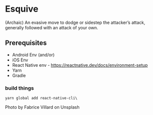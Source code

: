 # Esquive

(Archaic) An evasive move to dodge or sidestep the attacker’s attack, generally followed with an attack of your own.

## Prerequisites

* Android Env (and/or)
* iOS Env
* React Native env - https://reactnative.dev/docs/environment-setup
* Yarn
* Gradle

### build things

    yarn global add react-native-cli\
    
    
Photo by Fabrice Villard on Unsplash